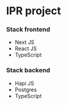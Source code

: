 # IPR project

### Stack frontend
* Next JS
* React JS
* TypeScript


### Stack backend
* Hapi JS
* Postgres
* TypeScript
